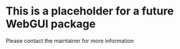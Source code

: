 # This is a placeholder for a future WebGUI package

Please contact the maintainer for more information